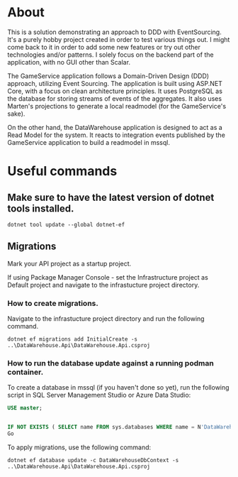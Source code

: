# About

This is a solution demonstrating an approach to DDD with EventSourcing. It's a purely hobby project created in order to test various things out.
I might come back to it in order to add some new features or try out other technologies and/or patterns.
I solely focus on the backend part of the application, with no GUI other than Scalar.

The GameService application follows a Domain-Driven Design (DDD) approach, utilizing Event Sourcing. 
The application is built using ASP.NET Core, with a focus on clean architecture principles.
It uses PostgreSQL as the database for storing streams of events of the aggregates. It also uses Marten's projections to generate a local readmodel (for the GameService's sake).

On the other hand, the DataWarehouse application is designed to act as a Read Model for the system. It reacts to integration events published by the GameService application to build a readmodel in mssql.
# Useful commands

## Make sure to have the latest version of dotnet tools installed.

`dotnet tool update --global dotnet-ef`

## Migrations
Mark your API project as a startup project.

If using Package Manager Console - set the Infrastructure project as Default project and navigate to the infrastucture project directory.

### How to create migrations.

Navigate to the infrastucture project directory and run the following command.

`dotnet ef migrations add InitialCreate -s ..\DataWarehouse.Api\DataWarehouse.Api.csproj`

### How to run the database update against a running podman container.
To create a database in mssql (if you haven't done so yet), run the following script in SQL Server Management Studio or Azure Data Studio:

```sql
USE master; 


IF NOT EXISTS ( SELECT name FROM sys.databases WHERE name = N'DataWarehouse' ) CREATE DATABASE [DataWarehouse]; 
Go
```
To apply migrations, use the following command:

`dotnet ef database update -c DataWarehouseDbContext -s ..\DataWarehouse.Api\DataWarehouse.Api.csproj`